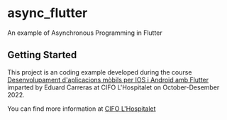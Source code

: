 # async_flutter

An example of Asynchronous Programming in Flutter

## Getting Started

This project is an coding example developed during the course 
[Desenvolupament d'aplicacions mòbils per IOS i Android amb Flutter](https://serveiocupacio.gencat.cat/ca/soc/com-ens-organitzem/centres-propis-formacio-cifo-cfpa/centres-dinnovacio-i-formacio-ocupacional-cifo/cifo-hospitalet-de-llobregat/detall/FLUTTER-DART-00001)
imparted by Eduard Carreras at CIFO L'Hospitalet on October-Desember 2022.

You can find more information at [CIFO L'Hospitalet](https://cifovirtual.cat/)
